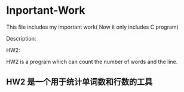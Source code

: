 # Inportant-Work
This file includes my important work( Now it only includes C program)

Description:

HW2:

HW2 is a program which can count the number of words and the line.

HW2 是一个用于统计单词数和行数的工具
-----------------------------------------
